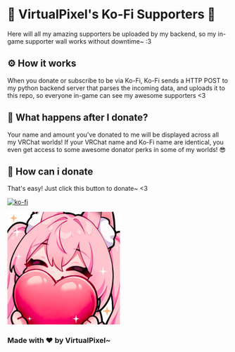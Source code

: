 # 💜 VirtualPixel's Ko-Fi Supporters 💜
Here will all my amazing supporters be uploaded by my backend, so my in-game supporter wall works without downtime~ :3

## ⚙️ How it works
When you donate or subscribe to be via Ko-Fi, Ko-Fi sends a HTTP POST to my python backend server that parses the incoming data, and uploads it to this repo, so everyone in-game can see my awesome supporters <3

## 🤔 What happens after I donate?
Your name and amount you've donated to me will be displayed across all my VRChat worlds! If your VRChat name and Ko-Fi name are identical, you even get access to some awesome donator perks in some of my worlds! 😎

## 🤑 How can i donate
That's easy! Just click this button to donate~ <3

[![ko-fi](https://ko-fi.com/img/githubbutton_sm.svg)](https://ko-fi.com/X8X6112L7X)


![alt text](https://raw.githubusercontent.com/VirtualPixelUwU/Ko-Fi-Supporters/refs/heads/main/Pixel_Love.png)

### Made with ❤️ by VirtualPixel~
